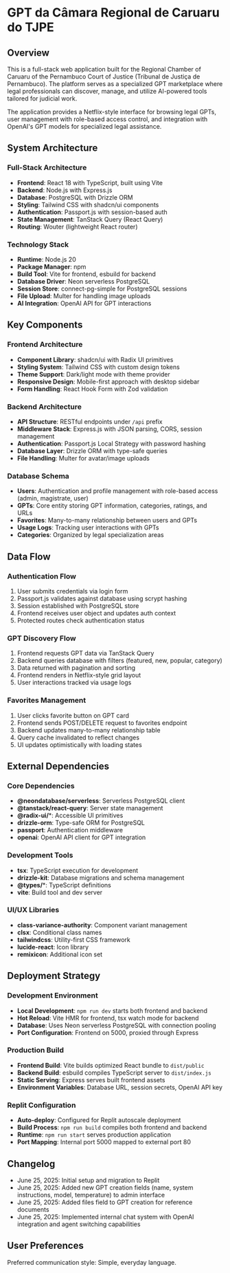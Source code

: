 # GPT da Câmara Regional de Caruaru do TJPE

## Overview

This is a full-stack web application built for the Regional Chamber of Caruaru of the Pernambuco Court of Justice (Tribunal de Justiça de Pernambuco). The platform serves as a specialized GPT marketplace where legal professionals can discover, manage, and utilize AI-powered tools tailored for judicial work.

The application provides a Netflix-style interface for browsing legal GPTs, user management with role-based access control, and integration with OpenAI's GPT models for specialized legal assistance.

## System Architecture

### Full-Stack Architecture
- **Frontend**: React 18 with TypeScript, built using Vite
- **Backend**: Node.js with Express.js 
- **Database**: PostgreSQL with Drizzle ORM
- **Styling**: Tailwind CSS with shadcn/ui components
- **Authentication**: Passport.js with session-based auth
- **State Management**: TanStack Query (React Query)
- **Routing**: Wouter (lightweight React router)

### Technology Stack
- **Runtime**: Node.js 20
- **Package Manager**: npm
- **Build Tool**: Vite for frontend, esbuild for backend
- **Database Driver**: Neon serverless PostgreSQL
- **Session Store**: connect-pg-simple for PostgreSQL sessions
- **File Upload**: Multer for handling image uploads
- **AI Integration**: OpenAI API for GPT interactions

## Key Components

### Frontend Architecture
- **Component Library**: shadcn/ui with Radix UI primitives
- **Styling System**: Tailwind CSS with custom design tokens
- **Theme Support**: Dark/light mode with theme provider
- **Responsive Design**: Mobile-first approach with desktop sidebar
- **Form Handling**: React Hook Form with Zod validation

### Backend Architecture
- **API Structure**: RESTful endpoints under `/api` prefix
- **Middleware Stack**: Express.js with JSON parsing, CORS, session management
- **Authentication**: Passport.js Local Strategy with password hashing
- **Database Layer**: Drizzle ORM with type-safe queries
- **File Handling**: Multer for avatar/image uploads

### Database Schema
- **Users**: Authentication and profile management with role-based access (admin, magistrate, user)
- **GPTs**: Core entity storing GPT information, categories, ratings, and URLs
- **Favorites**: Many-to-many relationship between users and GPTs
- **Usage Logs**: Tracking user interactions with GPTs
- **Categories**: Organized by legal specialization areas

## Data Flow

### Authentication Flow
1. User submits credentials via login form
2. Passport.js validates against database using scrypt hashing
3. Session established with PostgreSQL store
4. Frontend receives user object and updates auth context
5. Protected routes check authentication status

### GPT Discovery Flow
1. Frontend requests GPT data via TanStack Query
2. Backend queries database with filters (featured, new, popular, category)
3. Data returned with pagination and sorting
4. Frontend renders in Netflix-style grid layout
5. User interactions tracked via usage logs

### Favorites Management
1. User clicks favorite button on GPT card
2. Frontend sends POST/DELETE request to favorites endpoint
3. Backend updates many-to-many relationship table
4. Query cache invalidated to reflect changes
5. UI updates optimistically with loading states

## External Dependencies

### Core Dependencies
- **@neondatabase/serverless**: Serverless PostgreSQL client
- **@tanstack/react-query**: Server state management
- **@radix-ui/***: Accessible UI primitives
- **drizzle-orm**: Type-safe ORM for PostgreSQL
- **passport**: Authentication middleware
- **openai**: OpenAI API client for GPT integration

### Development Tools
- **tsx**: TypeScript execution for development
- **drizzle-kit**: Database migrations and schema management
- **@types/***: TypeScript definitions
- **vite**: Build tool and dev server

### UI/UX Libraries
- **class-variance-authority**: Component variant management
- **clsx**: Conditional class names
- **tailwindcss**: Utility-first CSS framework
- **lucide-react**: Icon library
- **remixicon**: Additional icon set

## Deployment Strategy

### Development Environment
- **Local Development**: `npm run dev` starts both frontend and backend
- **Hot Reload**: Vite HMR for frontend, tsx watch mode for backend
- **Database**: Uses Neon serverless PostgreSQL with connection pooling
- **Port Configuration**: Frontend on 5000, proxied through Express

### Production Build
- **Frontend Build**: Vite builds optimized React bundle to `dist/public`
- **Backend Build**: esbuild compiles TypeScript server to `dist/index.js`
- **Static Serving**: Express serves built frontend assets
- **Environment Variables**: Database URL, session secrets, OpenAI API key

### Replit Configuration
- **Auto-deploy**: Configured for Replit autoscale deployment
- **Build Process**: `npm run build` compiles both frontend and backend
- **Runtime**: `npm run start` serves production application
- **Port Mapping**: Internal port 5000 mapped to external port 80

## Changelog
- June 25, 2025: Initial setup and migration to Replit
- June 25, 2025: Added new GPT creation fields (name, system instructions, model, temperature) to admin interface
- June 25, 2025: Added files field to GPT creation for reference documents
- June 25, 2025: Implemented internal chat system with OpenAI integration and agent switching capabilities

## User Preferences

Preferred communication style: Simple, everyday language.